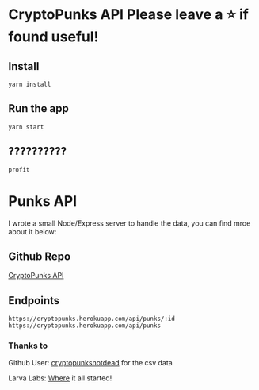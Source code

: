 # CryptoPunks API Please leave a ⭐️ if found useful!

## Install

    yarn install

## Run the app

    yarn start

## ??????????

    profit

# Punks API

I wrote a small Node/Express server to handle the data, you can find mroe about it below:

## Github Repo

[CryptoPunks API](https://github.com/gabrielhicks/cryptoPunksAPI)

## Endpoints

    https://cryptopunks.herokuapp.com/api/punks/:id
    https://cryptopunks.herokuapp.com/api/punks

### Thanks to

Github User: [cryptopunksnotdead](https://github.com/cryptopunksnotdead/punks) for the csv data

Larva Labs: [Where](https://www.larvalabs.com/cryptopunks) it all started!

